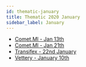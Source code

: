 ```yaml
---
id: thematic-january
title: Thematic 2020 January
sidebar_label: January
---
```


-   <a href="/html/Thematic/2020/January/Comet.Ml%20-%20Jan%2013th.html" target="_parent">Comet.Ml - Jan 13th</a>
-   <a href="/html/Thematic/2020/January/Comet.Ml%20-%20Jan%2021th.html" target="_parent">Comet.Ml - Jan 21th</a>
-   <a href="/html/Thematic/2020/January/Transifex%20-%2022nd%20January.html" target="_parent">Transifex - 22nd January</a>
-   <a href="/html/Thematic/2020/January/Vettery%20-%20January%2010th.html" target="_parent">Vettery - January 10th</a>

